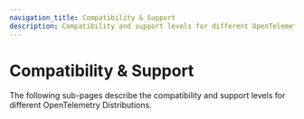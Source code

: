 ```yaml
---
navigation_title: Compatibility & Support
description: Compatibility and support levels for different OpenTelemetry Distributions.
---
```


# Compatibility & Support

The following sub-pages describe the compatibility and support levels for different OpenTelemetry Distributions.